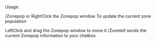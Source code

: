Usage:

/Zonepop or RightClick the Zonepop window To update the current zone population

LeftClick and drag the Zonepop window to move it /Zonetell sends the current Zonepop information to your chatbox
